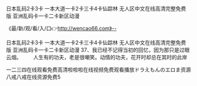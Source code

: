 日本乱码2卡3卡
一本大道一卡2卡三卡4卡仙踪林
无人区中文在线高清完整免费版
亚洲乱码卡一卡二卡新区动漫


《最/新/观/看/入/口👉http://wencao66.com》--

日本乱码2卡3卡
一本大道一卡2卡三卡4卡仙踪林
无人区中文在线高清完整免费版
亚洲乱码卡一卡二卡新区动漫
	37、我已经不记得当初的回忆，因为那只是过眼云烟。
　　人生有的功夫，老是很嘲笑。动情的功夫，花开时却总在其时的此岸





一二三四在线观看免费高清啦啦啦在线视频免费观看播放ドラえもんのエロま资源八戒八戒在线资源免费5
